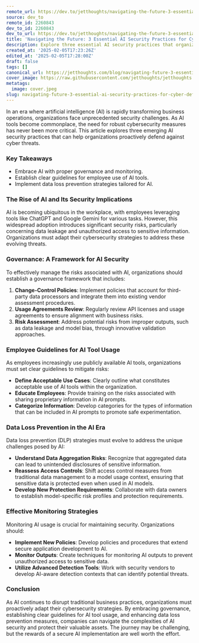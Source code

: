 ```yaml
---
remote_url: https://dev.to/jetthoughts/navigating-the-future-3-essential-ai-security-practices-for-cyber-defense-4k42
source: dev_to
remote_id: 2260843
dev_to_id: 2260843
dev_to_url: https://dev.to/jetthoughts/navigating-the-future-3-essential-ai-security-practices-for-cyber-defense-4k42
title: 'Navigating the Future: 3 Essential AI Security Practices for Cyber Defense'
description: Explore three essential AI security practices that organizations can implement to proactively defend against cyber threats in an era of rapid AI adoption.
created_at: '2025-02-05T17:23:26Z'
edited_at: '2025-02-05T17:28:00Z'
draft: false
tags: []
canonical_url: https://jetthoughts.com/blog/navigating-future-3-essential-ai-security-practices-for-cyber-defense/
cover_image: https://raw.githubusercontent.com/jetthoughts/jetthoughts.github.io/master/content/blog/navigating-future-3-essential-ai-security-practices-for-cyber-defense/cover.jpeg
metatags:
  image: cover.jpeg
slug: navigating-future-3-essential-ai-security-practices-for-cyber-defense
---
```

In an era where artificial intelligence (AI) is rapidly transforming business operations, organizations face unprecedented security challenges. As AI tools become commonplace, the need for robust cybersecurity measures has never been more critical. This article explores three emerging AI security practices that can help organizations proactively defend against cyber threats.

### Key Takeaways

*   Embrace AI with proper governance and monitoring.
*   Establish clear guidelines for employee use of AI tools.
*   Implement data loss prevention strategies tailored for AI.

### The Rise of AI and Its Security Implications

AI is becoming ubiquitous in the workplace, with employees leveraging tools like ChatGPT and Google Gemini for various tasks. However, this widespread adoption introduces significant security risks, particularly concerning data leakage and unauthorized access to sensitive information. Organizations must adapt their cybersecurity strategies to address these evolving threats.

### Governance: A Framework for AI Security

To effectively manage the risks associated with AI, organizations should establish a governance framework that includes:

1.  **Change-Control Policies**: Implement policies that account for third-party data processors and integrate them into existing vendor assessment procedures.
2.  **Usage Agreements Review**: Regularly review API licenses and usage agreements to ensure alignment with business risks.
3.  **Risk Assessment**: Address potential risks from improper outputs, such as data leakage and model bias, through innovative validation approaches.

### Employee Guidelines for AI Tool Usage

As employees increasingly use publicly available AI tools, organizations must set clear guidelines to mitigate risks:

*   **Define Acceptable Use Cases**: Clearly outline what constitutes acceptable use of AI tools within the organization.
*   **Educate Employees**: Provide training on the risks associated with sharing proprietary information in AI prompts.
*   **Categorize Information**: Develop categories for the types of information that can be included in AI prompts to promote safe experimentation.

### Data Loss Prevention in the AI Era

Data loss prevention (DLP) strategies must evolve to address the unique challenges posed by AI:

*   **Understand Data Aggregation Risks**: Recognize that aggregated data can lead to unintended disclosures of sensitive information.
*   **Reassess Access Controls**: Shift access control measures from traditional data management to a model usage context, ensuring that sensitive data is protected even when used in AI models.
*   **Develop New Protection Requirements**: Collaborate with data owners to establish model-specific risk profiles and protection requirements.

### Effective Monitoring Strategies

Monitoring AI usage is crucial for maintaining security. Organizations should:

*   **Implement New Policies**: Develop policies and procedures that extend secure application development to AI.
*   **Monitor Outputs**: Create techniques for monitoring AI outputs to prevent unauthorized access to sensitive data.
*   **Utilize Advanced Detection Tools**: Work with security vendors to develop AI-aware detection contexts that can identify potential threats.

### Conclusion

As AI continues to disrupt traditional business practices, organizations must proactively adapt their cybersecurity strategies. By embracing governance, establishing clear guidelines for AI tool usage, and enhancing data loss prevention measures, companies can navigate the complexities of AI security and protect their valuable assets. The journey may be challenging, but the rewards of a secure AI implementation are well worth the effort.
